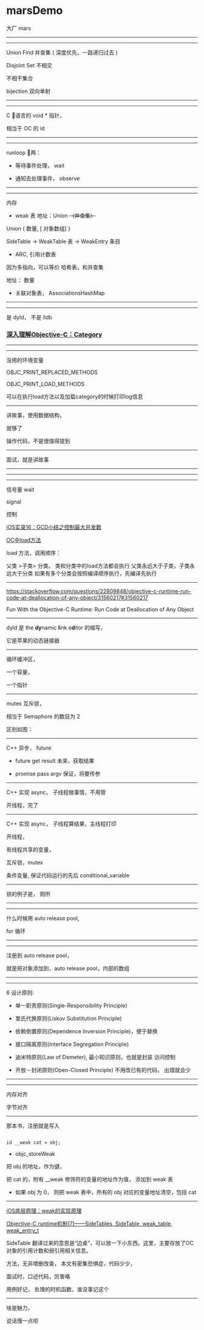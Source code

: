 # marsDemo
大厂 mars


<hr>


<hr>


Union Find 并查集 ( 深度优先，一路递归过去 )


Disjoint Set
不相交

不相干集合




bijection
双向单射


<hr>


<hr>


C 语言的 void * 指针，

相当于 OC 的 id

<hr>


<hr>


runloop 两：


* 等待事件处理， wait


* 通知去处理事件， observe

<hr>


<hr>

内存

* weak 表
地址：Union <del>（并查集）</del>

Union { 数量, [ 对象数组] } 



SideTable -> WeakTable 表 -> WeakEntry 条目


* ARC, 引用计数表



因为多指向，可以等价
哈希表，和并查集


地址： 数量

* 关联对象表， AssociationsHashMap

<hr>


<hr>



是 dyld， 不是 lldb



### [深入理解Objective-C：Category](https://tech.meituan.com/2015/03/03/diveintocategory.html)


<hr>







<hr>



没用的环境变量


OBJC_PRINT_REPLACED_METHODS


OBJC_PRINT_LOAD_METHODS



可以在执行load方法以及加载category的时候打印log信息


<hr>


讲故事，使用数据结构，


就够了


操作代码，不是很值得提到


<hr>


面试，就是讲故事





<hr>




<hr>




<hr>


信号量 wait


signal


控制

[iOS实录16：GCD小结之控制最大并发数](https://www.jianshu.com/p/5d51a367ed62)




[OC中load方法](https://www.jianshu.com/p/a48a6aa87d39)


load 方法，调用顺序：

父类 >子类> 分类。
类和分类中的load方法都会执行
父类永远大于子类，子类永远大于分类
如果有多个分类会按照编译顺序执行，先编译先执行



<hr>

https://stackoverflow.com/questions/22809848/objective-c-runtime-run-code-at-deallocation-of-any-object/31560217#31560217



 Fun With the Objective-C Runtime: Run Code at Deallocation of Any Object




 
<hr>



dyld 是 the **dy**namic **l**ink e**d**itor 的缩写，


它是苹果的动态链接器



<hr>



循环缓冲区，


一个容量，


一个指针



<hr>



mutex 互斥锁，

相当于 Semaphore 的数目为 2


区别如图：


<hr>



C++ 异步， future


* future get result
未来，获取结果

* promise pass argv
保证，将要传参


<hr>

C++ 实现 async， 子线程做事情，不用管

开线程，完了


<hr>


C++ 实现 async， 子线程算结果，主线程打印

开线程，

有线程共享的变量，


互斥锁，mutex

条件变量, 保证代码运行的先后
conditional_variable


<hr>



锁的例子是，
厕所



<hr>


<hr>



什么时候用 auto release pool,


for 循环



<hr>


<hr>


注册到 auto release pool，


就是把对象添加到，auto release pool，内部的数组



<hr>



<hr>

6 设计原则:

* 单一职责原则(Single-Responsibility Principle)　　



* 里氏代换原则(Liskov Substitution Principle)


* 依赖倒置原则(Dependence Inversion Principle)，便于替换


* 接口隔离原则(Interface Segregation Principle)


* 迪米特原则(Law of Demeter), 最小知识原则，也就是封装
访问控制


* 开放－封闭原则(Open-Closed Principle)
不用改已有的代码，
出错就会少

<hr>



<hr>


内存对齐


字节对齐



<hr>

那本书，注册就是写入


```

id __weak cat = obj;

```

* objc_storeWeak


把 obj 的地址，作为键，


把 cat 的，附有 __weak 修饰符的变量的地址作为值， 添加到 weak 表



* 如果 obj 为 0， 则把 weak 表中，所有的 obj 对应的变量地址清空，包括 cat


<hr>


[iOS底层原理：weak的实现原理](https://juejin.cn/post/6844904101839372295#heading-0)


[Objective-C runtime机制(7)——SideTables, SideTable, weak_table, weak_entry_t](https://blog.csdn.net/u013378438/article/details/82790332)



SideTable 翻译过来的意思是“边桌”，可以放一下小东西。这里，主要存放了OC对象的引用计数和弱引用相关信息。




方法，无非增删改查，
本文有密集恐惧症，代码少少，

面试时，口述代码，厉害咯



用例好记，
处理的时机函数，谁没事记这个





<hr>


啥是魅力，


说话慢一点呗